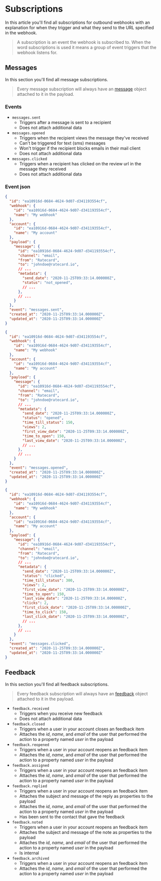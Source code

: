 # Subscriptions
In this article you'll find all subscriptions for outbound webhooks with an explanation for when they trigger and what they send to the URL specified in the webhook.

> A subscription is an event the webhook is subscribed to. When the word subscriptions is used it means a group of event triggers that the webhook listens for.

## Messages
In this section you'll find all message subscriptions. 

> Every message subscription will always have an [message](../../../reference/api/models/message.v1.yaml) object attached to it in the payload.

### Events
- `messages.sent`
  - Triggers after a message is sent to a recipient
  - Does not attach additional data
- `messages.opened`
  - Triggers when the recipient views the message they've received
  - Can't be triggered for text (sms) messages
  - Won't trigger if the recipient blocks emails in their mail client
  - Does not attach additional data
- `messages.clicked`
  - Triggers when a recipient has clicked on the review url in the message they received
  - Does not attach additional data

### Event json

<!-- 
type: tab
title: messages.sent
-->
```json
{
  "id": "ea10916d-0684-4624-9d07-d341193554cf",
  "webhook": {
    "id": "ea10916d-0684-4624-9d07-d341193554cf",
    "name": "My webhook"
  },
  "account": {
    "id": "ea10916d-0684-4624-9d07-d341193554cf",
    "name": "My account"
  },
  "payload": {
    "message": {
      "id": "ea10916d-0684-4624-9d07-d341193554cf",
      "channel": "email",
      "from": "Ratecard",
      "to": "johndoe@ratecard.io",
      // ...
      "metadata": {
        "send_date": "2020-11-25T09:33:14.000000Z",
        "status": "not_opened",
        // ...
      },
      // ...
    }
  },
  "event": "messages.sent",
  "created_at": "2020-11-25T09:33:14.000000Z",
  "updated_at": "2020-11-25T09:33:14.000000Z"
}
```
<!-- 
type: tab
title: messages.opened
-->
```json
{
  "id": "ea10916d-0684-4624-9d07-d341193554cf",
  "webhook": {
    "id": "ea10916d-0684-4624-9d07-d341193554cf",
    "name": "My webhook"
  },
  "account": {
    "id": "ea10916d-0684-4624-9d07-d341193554cf",
    "name": "My account"
  },
  "payload": {
    "message": {
      "id": "ea10916d-0684-4624-9d07-d341193554cf",
      "channel": "email",
      "from": "Ratecard",
      "to": "johndoe@ratecard.io",
      // ...
      "metadata": {
        "send_date": "2020-11-25T09:33:14.000000Z",
        "status": "opened",
        "time_till_status": 150,
        "views": 2,
        "first_view_date": "2020-11-25T09:33:14.000000Z",
        "time_to_open": 150,
        "last_view_date": "2020-11-25T09:33:14.000000Z",
        // ...
      },
      // ...
    }
  },
  "event": "messages.opened",
  "created_at": "2020-11-25T09:33:14.000000Z",
  "updated_at": "2020-11-25T09:33:14.000000Z"
}
```
<!-- 
type: tab
title: messages.clicked
-->
```json
{
  "id": "ea10916d-0684-4624-9d07-d341193554cf",
  "webhook": {
    "id": "ea10916d-0684-4624-9d07-d341193554cf",
    "name": "My webhook"
  },
  "account": {
    "id": "ea10916d-0684-4624-9d07-d341193554cf",
    "name": "My account"
  },
  "payload": {
    "message": {
      "id": "ea10916d-0684-4624-9d07-d341193554cf",
      "channel": "email",
      "from": "Ratecard",
      "to": "johndoe@ratecard.io",
      // ...
      "metadata": {
        "send_date": "2020-11-25T09:33:14.000000Z",
        "status": "clicked",
        "time_till_status": 300,
        "views": 2,
        "first_view_date": "2020-11-25T09:33:14.000000Z",
        "time_to_open": 150,
        "last_view_date": "2020-11-25T09:33:14.000000Z",
        "clicks": 2,
        "first_click_date": "2020-11-25T09:33:14.000000Z",
        "time_to_click": 150,
        "last_click_date": "2020-11-25T09:33:14.000000Z",
        // ...
      },
      // ...
    }
  },
  "event": "messages.clicked",
  "created_at": "2020-11-25T09:33:14.000000Z",
  "updated_at": "2020-11-25T09:33:14.000000Z"
}
```
<!-- type: tab-end -->

## Feedback
In this section you'll find all feedback subscriptions.

> Every feedback subscription will always have an [feedback](../../../reference/api/models/feedback.v1.yaml) object attached to it in the payload.

- `feedback.received`
  - Triggers when you receive new feedback
  - Does not attach additional data
- `feedback.closed`
  - Triggers when a user in your account closes an feedback item
  - Attaches the _id_, _name_, and _email_ of the user that performed the action to a property named _user_ in the payload
- `feedback.reopened`
  - Triggers when a user in your account reopens an feedback item
  - Attaches the _id_, _name_, and _email_ of the user that performed the action to a property named _user_ in the payload
- `feedback.assigned`
  - Triggers when a user in your account reopens an feedback item
  - Attaches the _id_, _name_, and _email_ of the user that performed the action to a property named _user_ in the payload
- `feedback.replied`
  - Triggers when a user in your account reopens an feedback item
  - Attaches the subject and message of the reply as properties to the payload
  - Attaches the _id_, _name_, and _email_ of the user that performed the action to a property named _user_ in the payload
  - Has been sent to the contact that gave the feedback
- `feedback.noted`
  - Triggers when a user in your account reopens an feedback item
  - Attaches the subject and message of the note as properties to the payload
  - Attaches the _id_, _name_, and _email_ of the user that performed the action to a property named _user_ in the payload
  - Is internal
- `feedback.archived`
  - Triggers when a user in your account reopens an feedback item
  - Attaches the _id_, _name_, and _email_ of the user that performed the action to a property named _user_ in the payload